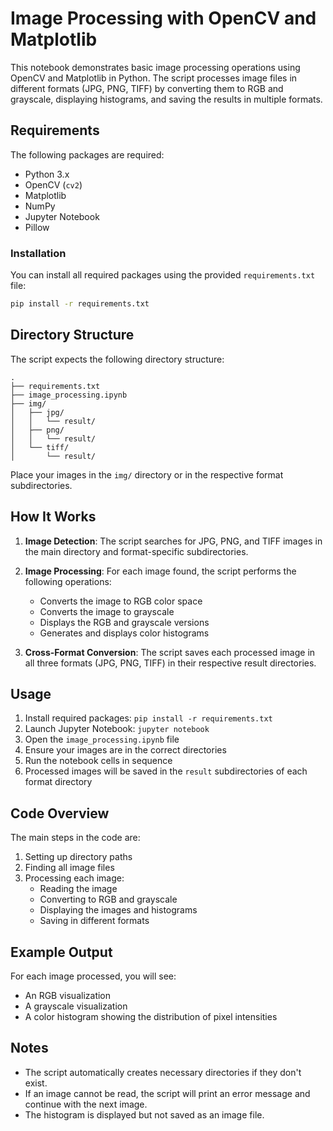 # Image Processing with OpenCV and Matplotlib

This notebook demonstrates basic image processing operations using OpenCV and Matplotlib in Python. The script processes image files in different formats (JPG, PNG, TIFF) by converting them to RGB and grayscale, displaying histograms, and saving the results in multiple formats.

## Requirements

The following packages are required:
- Python 3.x
- OpenCV (`cv2`)
- Matplotlib
- NumPy
- Jupyter Notebook
- Pillow

### Installation

You can install all required packages using the provided `requirements.txt` file:

```bash
pip install -r requirements.txt
```

## Directory Structure

The script expects the following directory structure:

```
.
├── requirements.txt
├── image_processing.ipynb
├── img/
│   ├── jpg/
│   │   └── result/
│   ├── png/
│   │   └── result/
│   └── tiff/
│       └── result/
```

Place your images in the `img/` directory or in the respective format subdirectories.

## How It Works

1. **Image Detection**: The script searches for JPG, PNG, and TIFF images in the main directory and format-specific subdirectories.

2. **Image Processing**: For each image found, the script performs the following operations:
   - Converts the image to RGB color space
   - Converts the image to grayscale
   - Displays the RGB and grayscale versions
   - Generates and displays color histograms

3. **Cross-Format Conversion**: The script saves each processed image in all three formats (JPG, PNG, TIFF) in their respective result directories.

## Usage

1. Install required packages: `pip install -r requirements.txt`
2. Launch Jupyter Notebook: `jupyter notebook`
3. Open the `image_processing.ipynb` file
4. Ensure your images are in the correct directories
5. Run the notebook cells in sequence
6. Processed images will be saved in the `result` subdirectories of each format directory

## Code Overview

The main steps in the code are:

1. Setting up directory paths
2. Finding all image files
3. Processing each image:
   - Reading the image
   - Converting to RGB and grayscale
   - Displaying the images and histograms
   - Saving in different formats

## Example Output

For each image processed, you will see:
- An RGB visualization
- A grayscale visualization
- A color histogram showing the distribution of pixel intensities

## Notes

- The script automatically creates necessary directories if they don't exist.
- If an image cannot be read, the script will print an error message and continue with the next image.
- The histogram is displayed but not saved as an image file.